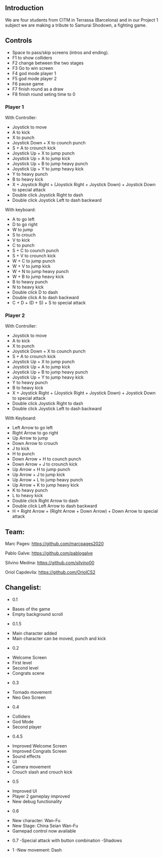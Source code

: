 ﻿## Introduction



We are four students from CITM in Terrassa (Barcelona) and in our Project 1 subject we are making a tribute to Samurai Shodown, a fighting game.

## Controls

* Space to pass/skip screens (intros and ending).
* F1 to show colliders
* F2 change between the two stages
* F3 Go to win screen
* F4 god mode player 1
* F5 god mode player 2
* F6 pause game
* F7 finish round as a draw
* F8 finish round seting time to 0

### Player 1

With Controller:
* Joystick to move
* A to kick
* X to punch
* Joystick Down + X to counch punch
* S + A to crounch kick
* Joystick Up + X to jump punch
* Joystick Up + A to jump kick
* Joystick Up + B to jump heavy punch
* Joystick Up + Y to jump heavy kick
* Y to  heavy punch
* B to heavy kick
* X + Joystick Right + (Joystick Right + Joystick Down) + Joystick Down to special attack
* Double click Joystick Right to dash
* Double click Joystick Left to dash backward

With keyboard:
* A to go left
* D to go right
* W to jump
* S to crouch
* V to kick
* C to punch
* S + C to counch punch
* S + V to crounch kick
* W + C to jump punch
* W + V to jump kick
* W + N to jump heavy punch
* W + B to jump heavy kick
* B to  heavy punch
* N to heavy kick
* Double click D to dash
* Double click A to dash backward
* C + D + (D + S) + S to special attack


### Player 2

With Controller:
* Joystick to move
* A to kick
* X to punch
* Joystick Down + X to counch punch
* S + A to crounch kick
* Joystick Up + X to jump punch
* Joystick Up + A to jump kick
* Joystick Up + B to jump heavy punch
* Joystick Up + Y to jump heavy kick
* Y to  heavy punch
* B to heavy kick
* X + Joystick Right + (Joystick Right + Joystick Down) + Joystick Down to special attack
* Double click Joystick Right to dash
* Double click Joystick Left to dash backward

With Keyboard:
* Left Arrow to go left
* Right Arrow to go right
* Up Arrow to jump
* Down Arrow to crouch
* J to kick
* H to punch
* Down Arrow + H to counch punch
* Down Arrow + J to crounch kick
* Up Arrow + H to jump punch
* Up Arrow + J to jump kick
* Up Arrow + L to jump heavy punch
* Up Arrow + K to jump heavy kick
* K to  heavy punch
* L to heavy kick
* Double click Right Arrow to dash
* Double click Left Arrow to dash backward
* H + Right Arrow + (Right Arrow + Down Arrow) + Down Arrow to special attack

## Team:

Marc Pages: https://github.com/marcpages2020

Pablo Galve: https://github.com/pablogalve

Silvino Medina: https://github.com/silvino00

Oriol Capdevila: https://github.com/OriolCS2

## Changelist:
* 0.1
- Bases of the game
- Empty background scroll

* 0.1.5
- Main character added
- Main character can be moved, punch and kick

* 0.2
- Welcome Screen 
- First level 
- Second level 
- Congrats scene 

* 0.3
- Tornado movement
- Neo Geo Screen

* 0.4
- Colliders
- God Mode
- Second player

* 0.4.5
- Improved Welcome Screen
- Improved Congrats Screen
- Sound effects
- UI 
- Camera movement
- Crouch slash and crouch kick
 
* 0.5
- Improved UI
- Player 2 gameplay improved
- New debug functionality

* 0.6
- New character: Wan-Fu
- New Stage: China Seian Wan-Fu
- Gamepad control now available 

* 0.7
-Special attack with button combination
-Shadows

* 1
-New movement: Dash
